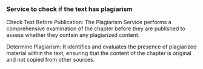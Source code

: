 ### Service to check if the text has plagiarism

Check Text Before Publication: The Plagiarism Service performs a comprehensive examination of the chapter before they are published to assess whether they contain any plagiarized content.

Determine Plagiarism: It identifies and evaluates the presence of plagiarized material within the text, ensuring that the content of the chapter is original and not copied from other sources.
